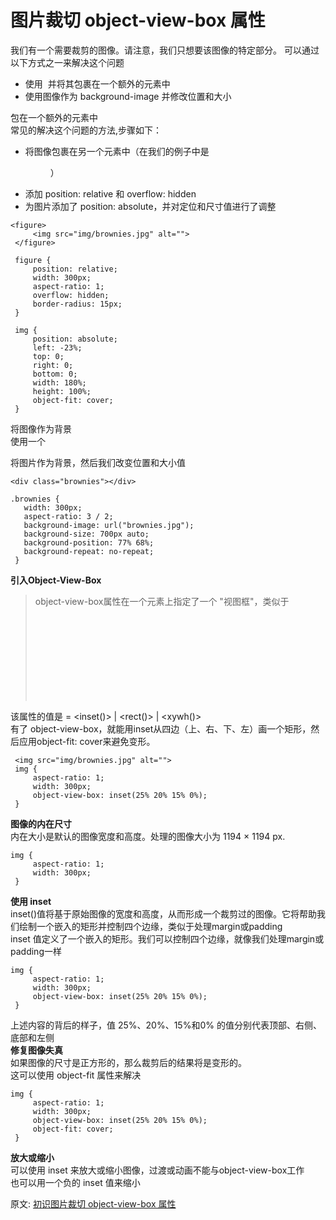 # 图片裁切 object-view-box 属性
我们有一个需要裁剪的图像。请注意，我们只想要该图像的特定部分。
可以通过以下方式之一来解决这个问题  
- 使用 <img> 并将其包裹在一个额外的元素中
- 使用图像作为 background-image 并修改位置和大小

包在一个额外的元素中  
常见的解决这个问题的方法,步骤如下：  
- 将图像包裹在另一个元素中（在我们的例子中是 <figure>）
- 添加 position: relative 和 overflow: hidden
- 为图片添加了 position: absolute，并对定位和尺寸值进行了调整

``` 
<figure>
     <img src="img/brownies.jpg" alt="">
 </figure>
 
 figure {
     position: relative;
     width: 300px;
     aspect-ratio: 1;
     overflow: hidden;
     border-radius: 15px;
 }

 img {
     position: absolute;
     left: -23%;
     top: 0;
     right: 0;
     bottom: 0;
     width: 180%;
     height: 100%;
     object-fit: cover;
 }
```
将图像作为背景  
使用一个 <div> 将图片作为背景，然后我们改变位置和大小值  
``` 
<div class="brownies"></div>

.brownies {
   width: 300px;
   aspect-ratio: 3 / 2;
   background-image: url("brownies.jpg");
   background-size: 700px auto;
   background-position: 77% 68%;
   background-repeat: no-repeat;
 }
```
**引入Object-View-Box**  
> object-view-box属性在一个元素上指定了一个 "视图框"，类似于<svg viewBox>属性，在元素的内容上进行缩放或平移

该属性的值是 <basic-shape-rect> = <inset()> | <rect()> | <xywh()>  
有了 object-view-box，就能用inset从四边（上、右、下、左）画一个矩形，然后应用object-fit: cover来避免变形。  
``` 
 <img src="img/brownies.jpg" alt="">
 img {
     aspect-ratio: 1;
     width: 300px;
     object-view-box: inset(25% 20% 15% 0%);
 }
```
**图像的内在尺寸**  
内在大小是默认的图像宽度和高度。处理的图像大小为 1194 × 1194 px.  
``` 
img {
     aspect-ratio: 1;
     width: 300px;
 }
```
**使用 inset**  
inset()值将基于原始图像的宽度和高度，从而形成一个裁剪过的图像。它将帮助我们绘制一个嵌入的矩形并控制四个边缘，类似于处理margin或padding  
inset 值定义了一个嵌入的矩形。我们可以控制四个边缘，就像我们处理margin或padding一样  
``` 
img {
     aspect-ratio: 1;
     width: 300px;
     object-view-box: inset(25% 20% 15% 0%);
 }
```
上述内容的背后的样子，值 25%、20%、15%和0% 的值分别代表顶部、右侧、底部和左侧  
**修复图像失真**  
如果图像的尺寸是正方形的，那么裁剪后的结果将是变形的。  
这可以使用 object-fit 属性来解决
``` 
img {
     aspect-ratio: 1;
     width: 300px;
     object-view-box: inset(25% 20% 15% 0%);
     object-fit: cover;
 }
```
**放大或缩小**  
可以使用 inset 来放大或缩小图像，过渡或动画不能与object-view-box工作  
也可以用一个负的 inset 值来缩小

原文: 
[初识图片裁切 object-view-box 属性](https://mp.weixin.qq.com/s/YNEMmPyO2rKNR2euLgxF3g)

